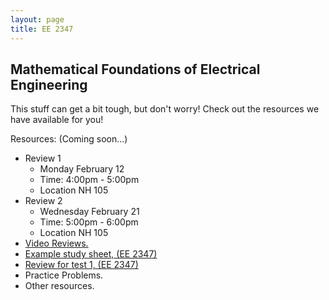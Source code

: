 ```yaml
---
layout: page
title: EE 2347
---
```


## Mathematical Foundations of Electrical Engineering

This stuff can get a bit tough, but don't worry!
Check out the resources we have available for you!

Resources: (Coming soon...)
- Review 1
  - Monday February 12
  - Time: 4:00pm - 5:00pm
  - Location NH 105
- Review 2
  - Wednesday February 21
  - Time: 5:00pm - 6:00pm
  - Location NH 105
- [Video Reviews.](https://youtube.com/channel/UCV0OmOABl9S8e4QHvtNHLow)
- <a href="/files/resources/Math_Found_Review_Cheat_Sheet_CH13.pdf" download>Example study sheet, (EE 2347)</a>
- <a href="/files/ee2347/Math_Found Review.pdf" download>Review for test 1, (EE 2347)</a>
- Practice Problems.
- Other resources.
